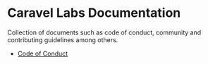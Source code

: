# Caravel Labs Documentation

Collection of documents such as code of conduct, community and contributing guidelines among others.

- [Code of Conduct](code_of_conduct.md)

